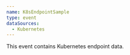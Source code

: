 ```yaml
---
name: K8sEndpointSample
type: event
dataSources:
  - Kubernetes
---
```


This event contains Kubernetes endpoint data.